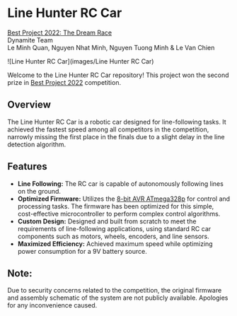 # Line Hunter RC Car
[Best Project 2022: The Dream Race](https://www.facebook.com/SVNCKH/posts/pfbid0Uuy1woEMcL14PC1rqZJBuTTTeD23EYn6Ysoqj1ujXf7Ttktwe6rjYdV92bN4aaHKl)  
Dynamite Team  
Le Minh Quan, Nguyen Nhat Minh, Nguyen Tuong Minh & Le Van Chien

![Line Hunter RC Car](images/Line Hunter RC Car)

Welcome to the Line Hunter RC Car repository! This project won the second prize in [Best Project 2022](https://www.facebook.com/SVNCKH/posts/pfbid0Uuy1woEMcL14PC1rqZJBuTTTeD23EYn6Ysoqj1ujXf7Ttktwe6rjYdV92bN4aaHKl) competition. 

## Overview

The Line Hunter RC Car is a robotic car designed for line-following tasks. 
It achieved the fastest speed among all competitors in the competition, narrowly missing the first place in the finals due to a slight delay in the line detection algorithm.

## Features

- **Line Following:** The RC car is capable of autonomously following lines on the ground.
- **Optimized Firmware:** Utilizes the [8-bit AVR ATmega328p](https://www.microchip.com/en-us/product/atmega328p) for control and processing tasks. The firmware has been optimized for this simple, cost-effective microcontroller to perform complex control algorithms.
- **Custom Design:** Designed and built from scratch to meet the requirements of line-following applications, using standard RC car components such as motors, wheels, encoders, and line sensors.
- **Maximized Efficiency:** Achieved maximum speed while optimizing power consumption for a 9V battery source.

## Note: 
Due to security concerns related to the competition, the original firmware and assembly schematic of the system are not publicly available. Apologies for any inconvenience caused.
